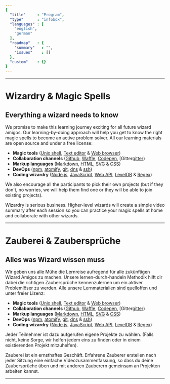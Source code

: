 ```yaml
---
{
  "title"     : "Program",
  "type"      : "infobox",
  "languages" : [
    "english",
    "german"
  ],
  "roadmap"   : {
    "summary"   : "",
    "issues"    : []
  },
  "custom"    : {}
}
---
```


---
[](@english)
# Wizardry & Magic Spells

## Everything a wizard needs to know

We promise to make this learning journey exciting for all future wizard amigos. Our learning-by-doing approach will help you get to know the right magic spells to become an active problem solver. All our learning materials are open source and under a free license:

* **Magic tools** ([Unix shell][unixshell], [Text editor][texteditor] & [Web browser][webbrowser])
* **Collaboration channels** ([Github][github], [Waffle][waffle], [Codepen][codepen], [Gitter[gitter])
* **Markup languages** ([Markdown][markdown], [HTML][html], [SVG][svg] & [CSS][css])
* **DevOps** ([npm][npm], [atomify][atomify], [git][git], [dns][dns] & [ssh][ssh])
* **Coding wizardry** ([Node.js][node.js], [JavaScript][javascript], [Web API][webapi], [LevelDB][leveldb] & [Regex][regex])

We also encourage all the participants to pick their own projects (but if they don't, no worries, we will help them find one or they will be able to join existing projects).

Wizardry is serious business. Higher-level wizards will create a simple video summary after each session so you can practice your magic spells at home and collaborate with other wizards.

---
[](@german)
# Zauberei & Zaubersprüche

## Alles was Wizard wissen muss

Wir geben uns alle Mühe die Lernreise aufregend für alle zukünftigen Wizard Amigos zu machen. Unsere lernen-durch-handeln Methodik hilft dir dabei die richtigen Zaubersprüche kennenzulernen um ein aktiver Problemlöser zu werden. Alle unsere Lernmaterialien sind quelloffen und unter freier Lizenz:

* **Magic tools** ([Unix shell][unixshell], [Text editor][texteditor] & [Web browser][webbrowser])
* **Collaboration channels** ([Github][github], [Waffle][waffle], [Codepen][codepen], [Gitter[gitter])
* **Markup languages** ([Markdown][markdown], [HTML][html], [SVG][svg] & [CSS][css])
* **DevOps** ([npm][npm], [atomify][atomify], [git][git], [dns][dns] & [ssh][ssh])
* **Coding wizardry** ([Node.js][node.js], [JavaScript][javascript], [Web API][webapi], [LevelDB][leveldb] & [Regex][regex])

Jeder Teilnehmer ist dazu aufgerufen eigene Projekte zu wählen. (Falls nicht, keine Sorge, wir helfen jedem eins zu finden oder in einem existierenden Projekt mitzuhelfen).

Zauberei ist ein ernsthaftes Geschäft. Erfahrene Zauberer erstellen nach jeder Sitzung eine einfache Videozusammenfassung, so dass du deine Zaubersprüche üben und mit anderen Zauberern gemeinsam an Projekten arbeiten kannst.

---

[magictools]: https://github.com/wizardamigosinstitute/program/tree/master/magictools (Learning Materials & Screencasts)
[unixshell]: https://en.wikipedia.org/wiki/Unix_shell (Learning Materials & Screencasts)
[texteditor]: https://atom.io/ (Learning Materials & Screencasts)
[webbrowser]: https://en.wikipedia.org/wiki/Google_Chrome (Learning Materials & Screencasts)

[collaborationchannels]: https://github.com/wizardamigosinstitute/program/tree/master/collaborationchannels (Learning Materials & Screencasts)
[github]: https://github.com/ (Learning Materials & Screencasts)
[waffle]: https://waffle.io/ (Learning Materials & Screencasts)
[codepen]: http://codepen.io/ (Learning Materials & Screencasts)
[gitter]: https://gitter.im (Learning Materials & Screencasts)
[twitter]: https://twitter.com (Learning Materials & Screencasts)
[medium]: https://medium.com/ (Learning Materials & Screencasts)

[markuplanguages]: https://github.com/wizardamigosinstitute/program/tree/master/markuplanguages (Learning Materials & Screencasts)
[markdown]: http://daringfireball.net/projects/markdown/ (Learning Materials & Screencasts)
[html]: http://www.w3schools.com/html/ (Learning Materials & Screencasts)
[svg]: http://www.w3schools.com/svg/g (Learning Materials & Screencasts)
[css]: http://www.w3schools.com/css/ (Learning Materials & Screencasts)

[devops]: https://github.com/wizardamigosinstitute/program/tree/master/devops (Learning Materials & Screencasts)
[npm]: https://www.npmjs.com/ (Learning Materials & Screencasts)
[atomify]: https://www.npmjs.com/package/atomify (Learning Materials & Screencasts)
[git]: https://git-scm.com/ (Learning Materials & Screencasts)
[dns]: http://www.webopedia.com/TERM/D/DNS.html (Learning Materials & Screencasts)
[ssh]: https://en.wikipedia.org/wiki/Secure_Shell (Learning Materials & Screencasts)

[codingwizardry]: https://github.com/wizardamigosinstitute/program/tree/master/codingwizardry (Learning Materials & Screencasts)
[node.js]: https://nodejs.org/ (Learning Materials & Screencasts)
[javascript]: https://www.javascript.com/ (Learning Materials & Screencasts)
[webapi]: https://en.wikipedia.org/wiki/Application_programming_interface (Learning Materials & Screencasts)
[leveldb]: http://leveldb.org/ (Learning Materials & Screencasts)
[regex]: http://regexone.com/ (Learning Materials & Screencasts)
